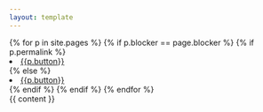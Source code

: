 ```yaml
---
layout: template
---
```


<div class="nav-scroller bg-default-dark shadow-sm" style="width:100%;">
  <nav class="nav nav-underline" aria-label="Secondary navigation" id="navbarSideCollapse">
	{% for p in site.pages %}
		{% if p.blocker == page.blocker %}
			{% if p.permalink %}
				<li class="nav-item active">
					<a class="nav-link" href="{{ p.permalink }}">{{p.button}}</a>
				</li>
			{% else %}
				<li class="nav-item">
					<a class="nav-link" href="{{ p.filename }}">{{p.button}}</a>
				</li>
			{% endif %}
		{% endif %}
	{% endfor %}
  </nav>
</div>

<div class="content">
  	{{ content }}
</div>  
